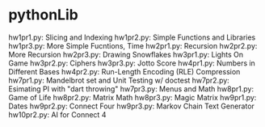 # pythonLib

hw1pr1.py:		Slicing and Indexing
hw1pr2.py:		Simple Functions and Libraries
hw1pr3.py:		More Simple Fucntions, Time
hw2pr1.py:		Recursion
hw2pr2.py:		More Recursion
hw2pr3.py:		Drawing Snowflakes
hw3pr1.py:		Lights On Game
hw3pr2.py: 		Ciphers
hw3pr3.py: 		Jotto Score
hw4pr1.py: 		Numbers in Different Bases
hw4pr2.py: 		Run-Length Encoding (RLE) Compression 
hw7pr1.py: 		Mandelbrot set and Unit Testing w/ doctest
hw7pr2.py: 		Esimating PI with "dart throwing"
hw7pr3.py: 		Menus and Math
hw8pr1.py: 		Game of Life
hw8pr2.py: 		Matrix Math
hw8pr3.py: 		Magic Matrix
hw9pr1.py: 		Dates
hw9pr2.py: 		Connect Four
hw9pr3.py: 		Markov Chain Text Generator
hw10pr2.py: 	AI for Connect 4
